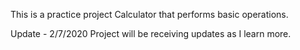 This is a practice project Calculator that performs basic operations.


Update - 2/7/2020
Project will be receiving updates as I learn more. 
